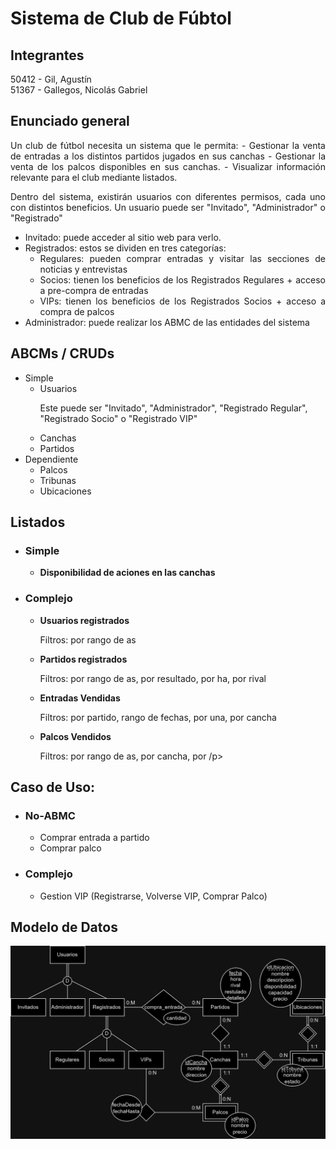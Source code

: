 # Sistema de Club de Fúbtol

## Integrantes
50412 - Gil, Agustín
<br>
51367 - Gallegos, Nicolás Gabriel

## Enunciado general
<div align="justify">
Un club de fútbol necesita un sistema que le permita:
- Gestionar la venta de entradas a los distintos partidos jugados en sus canchas
- Gestionar la venta de los palcos disponibles en sus canchas.
- Visualizar información relevante para el club mediante listados.

Dentro del sistema, existirán usuarios con diferentes permisos, cada uno con distintos beneficios.
Un usuario puede ser "Invitado", "Administrador" o "Registrado"
- Invitado: puede acceder al sitio web para verlo.
- Registrados: estos se dividen en tres categorías:
    - Regulares: pueden comprar entradas y visitar las secciones de noticias y entrevistas
    - Socios: tienen los beneficios de los Registrados Regulares + acceso a pre-compra de entradas
    - VIPs: tienen los beneficios de los Registrados Socios + acceso a compra de palcos
- Administrador: puede realizar los ABMC de las entidades del sistema
</div>

## ABCMs / CRUDs
- Simple
    - Usuarios
        <p>Este puede ser  "Invitado",  "Administrador", "Registrado Regular",   "Registrado Socio" o  "Registrado VIP"</p>
    - Canchas
    - Partidos
- Dependiente
    - Palcos
    - Tribunas
    - Ubicaciones
## Listados
- ### Simple
    -  <b>Disponibilidad de aciones en las canchas</b>
- ### Complejo
    - <b>Usuarios registrados</b>
        <p>Filtros: por rango de as</p>
    - <b>Partidos registrados</b>
        <p>Filtros: por rango de as, por resultado, por ha, por rival</p>
    - <b>Entradas Vendidas</b>
        <p>Filtros: por partido, rango de fechas, por una, por cancha</p>
    - <b>Palcos Vendidos</b>
        <p>Filtros: por rango de as, por cancha, por /p>
## Caso de Uso:
- ### No-ABMC
    - Comprar entrada a partido
    - Comprar palco
- ### Complejo
    - Gestion VIP (Registrarse, Volverse VIP, Comprar Palco)

## Modelo de Datos

![Modelo de Datos](/Sistema_de_Club_de_Futbol/Modelo%20de%20Datos.png)